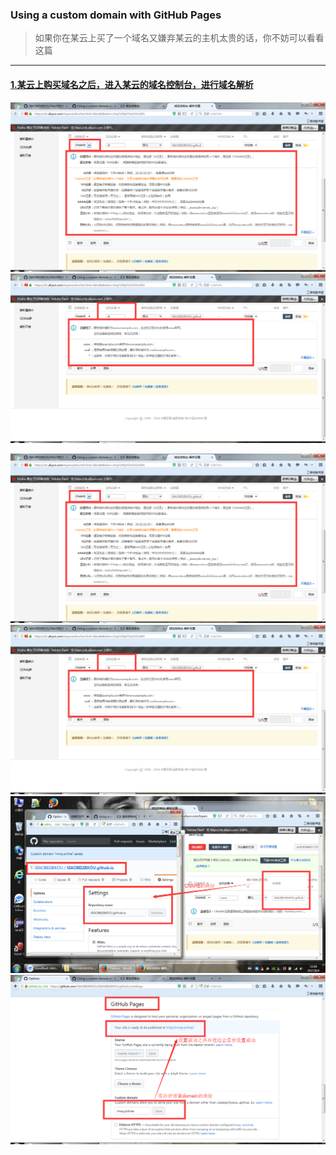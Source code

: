 ### Using a custom domain with GitHub Pages

> 如果你在某云上买了一个域名又嫌弃某云的主机太贵的话，你不妨可以看看这篇

---

#### [1.某云上购买域名之后，进入某云的域名控制台，进行域名解析](/ )

![](/assets/Pages_01.png)![](/assets/Pages_02.png)

![](/assets/Pages_01.png)![](/assets/Pages_02.png)![](/assets/Pages_03.png)![](/assets/Pages_04.png)

